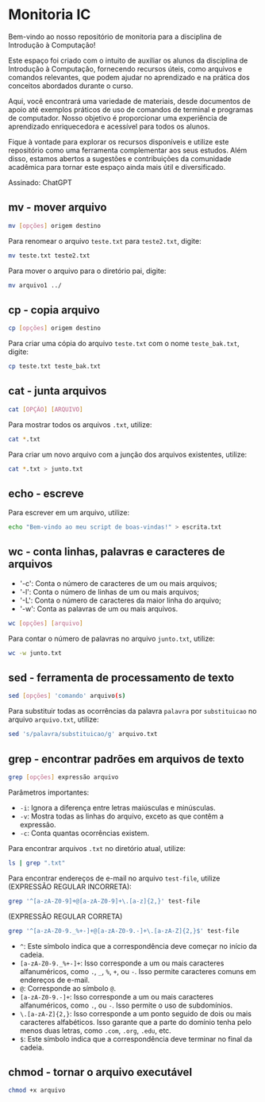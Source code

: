 # Monitoria IC

Bem-vindo ao nosso repositório de monitoria para a disciplina de Introdução à Computação!

Este espaço foi criado com o intuito de auxiliar os alunos da disciplina de Introdução à Computação, fornecendo recursos úteis, como arquivos e comandos relevantes, que podem ajudar no aprendizado e na prática dos conceitos abordados durante o curso.

Aqui, você encontrará uma variedade de materiais, desde documentos de apoio até exemplos práticos de uso de comandos de terminal e programas de computador. Nosso objetivo é proporcionar uma experiência de aprendizado enriquecedora e acessível para todos os alunos.

Fique à vontade para explorar os recursos disponíveis e utilize este repositório como uma ferramenta complementar aos seus estudos. Além disso, estamos abertos a sugestões e contribuições da comunidade acadêmica para tornar este espaço ainda mais útil e diversificado.

Assinado: ChatGPT

## mv - mover arquivo

```bash
mv [opções] origem destino
```

Para renomear o arquivo `teste.txt` para `teste2.txt`, digite:

```bash
mv teste.txt teste2.txt
```

Para mover o arquivo para o diretório pai, digite:
```bash
mv arquivo1 ../
```

## cp - copia arquivo

```bash
cp [opções] origem destino
```

Para criar uma cópia do arquivo `teste.txt` com o nome `teste_bak.txt`, digite:

```bash
cp teste.txt teste_bak.txt
```

## cat - junta arquivos

```bash
cat [OPÇÃO] [ARQUIVO]
```

Para mostrar todos os arquivos `.txt`, utilize:

```bash
cat *.txt
```

Para criar um novo arquivo com a junção dos arquivos existentes, utilize:

```bash
cat *.txt > junto.txt
```

## echo - escreve

Para escrever em um arquivo, utilize:

```bash
echo "Bem-vindo ao meu script de boas-vindas!" > escrita.txt
```

## wc - conta linhas, palavras e caracteres de arquivos

- '-c': Conta o número de caracteres de um ou mais arquivos;
- '-l': Conta o número de linhas de um ou mais arquivos;
- '-L': Conta o número de caracteres da maior linha do arquivo;
- '-w': Conta as palavras de um ou mais arquivos.


```bash
wc [opções] [arquivo]
```

Para contar o número de palavras no arquivo `junto.txt`, utilize:

```bash
wc -w junto.txt
```

## sed - ferramenta de processamento de texto

```bash
sed [opções] 'comando' arquivo(s)
```

Para substituir todas as ocorrências da palavra `palavra` por `substituicao` no arquivo `arquivo.txt`, utilize:

```bash
sed 's/palavra/substituicao/g' arquivo.txt
```

## grep - encontrar padrões em arquivos de texto

```bash
grep [opções] expressão arquivo
```

Parâmetros importantes:

- `-i`: Ignora a diferença entre letras maiúsculas e minúsculas.
- `-v`: Mostra todas as linhas do arquivo, exceto as que contêm a expressão.
- `-c`: Conta quantas ocorrências existem.

Para encontrar arquivos `.txt` no diretório atual, utilize:

```bash
ls | grep ".txt"
```

Para encontrar endereços de e-mail no arquivo `test-file`, utilize (EXPRESSÃO REGULAR INCORRETA):

```bash
grep '^[a-zA-Z0-9]+@[a-zA-Z0-9]+\.[a-z]{2,}' test-file
```

(EXPRESSÃO REGULAR CORRETA)

```bash
grep '^[a-zA-Z0-9._%+-]+@[a-zA-Z0-9.-]+\.[a-zA-Z]{2,}$' test-file
```

- `^`: Este símbolo indica que a correspondência deve começar no início da cadeia.
- `[a-zA-Z0-9._%+-]+`: Isso corresponde a um ou mais caracteres alfanuméricos, como `.`, `_`, `%`, `+`, ou `-`. Isso permite caracteres comuns em endereços de e-mail.
- `@`: Corresponde ao símbolo `@`.
- `[a-zA-Z0-9.-]+`: Isso corresponde a um ou mais caracteres alfanuméricos, como `.`, ou `-`. Isso permite o uso de subdomínios.
- `\.[a-zA-Z]{2,}`: Isso corresponde a um ponto seguido de dois ou mais caracteres alfabéticos. Isso garante que a parte do domínio tenha pelo menos duas letras, como `.com`, `.org`, `.edu`, etc.
- `$`: Este símbolo indica que a correspondência deve terminar no final da cadeia.

## chmod - tornar o arquivo executável

```bash
chmod +x arquivo
```
